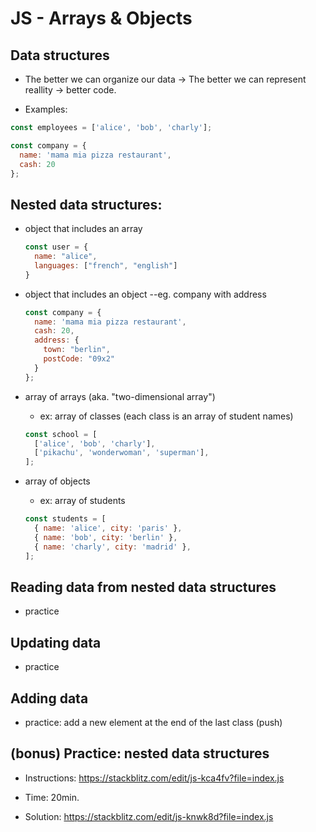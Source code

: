 

# JS - Arrays & Objects

<!--- 

Status: draft


Consider: 
- this unit can be recorded (self-guided).
- or, prepare a self-guided exercise with hints (can be done in pairs)


Alternative:
- Self-guided
- Tell students to make all the exercises in "Time to practice" (and ask if blocked)
- Time: 1h +

-->



## Data structures

- The better we can organize our data → The better we can represent reallity → better code.


- Examples:

```js
const employees = ['alice', 'bob', 'charly'];

const company = {
  name: 'mama mia pizza restaurant',
  cash: 20
};
```




## Nested data structures:

- object that includes an array

  ```js
  const user = {
    name: "alice",
    languages: ["french", "english"]
  }
  ```

- object that includes an object --eg. company with address

  ```js
  const company = {
    name: 'mama mia pizza restaurant',
    cash: 20,
    address: {
      town: "berlin",
      postCode: "09x2"
    }
  };
  ```

- array of arrays (aka. "two-dimensional array")
  - ex: array of classes (each class is an array of student names)

  ```js
  const school = [
    ['alice', 'bob', 'charly'],
    ['pikachu', 'wonderwoman', 'superman'],
  ];
  ```


- array of objects 
  - ex: array of students

  ```js
  const students = [
    { name: 'alice', city: 'paris' },
    { name: 'bob', city: 'berlin' },
    { name: 'charly', city: 'madrid' },
  ];
  ```



## Reading data from nested data structures
- practice


## Updating data
- practice


## Adding data
- practice: add a new element at the end of the last class (push)



## (bonus) Practice: nested data structures

- Instructions: https://stackblitz.com/edit/js-kca4fv?file=index.js
- Time: 20min.

- Solution: https://stackblitz.com/edit/js-knwk8d?file=index.js




